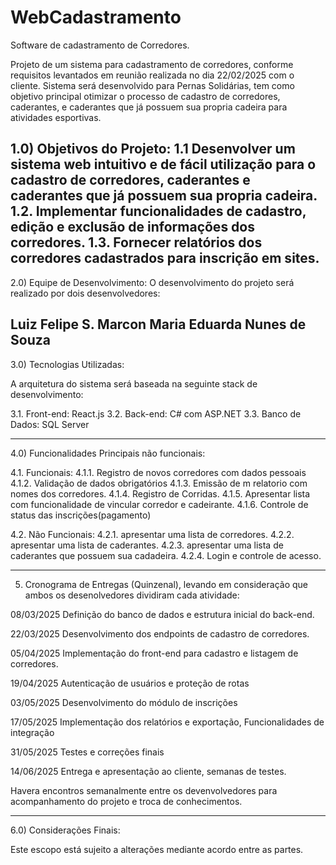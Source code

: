 # WebCadastramento
Software de cadastramento de Corredores. 

Projeto de um sistema para cadastramento de corredores, conforme requisitos levantados em reunião realizada no dia 22/02/2025 com o cliente.
Sistema será desenvolvido para Pernas Solidárias, tem como objetivo principal otimizar o processo de cadastro de corredores, caderantes, e caderantes que já possuem sua propria cadeira para atividades esportivas.

1.0) Objetivos do Projeto:
1.1 Desenvolver um sistema web intuitivo e de fácil utilização para o cadastro de corredores, caderantes e caderantes que já possuem sua propria cadeira.
1.2. Implementar funcionalidades de cadastro, edição e exclusão de informações dos corredores.
1.3. Fornecer relatórios dos corredores cadastrados para inscrição em sites. 
-----
2.0) Equipe de Desenvolvimento:
O desenvolvimento do projeto será realizado por dois desenvolvedores:

Luiz Felipe S. Marcon
Maria Eduarda Nunes de Souza
-----
3.0) Tecnologias Utilizadas:

A arquitetura do sistema será baseada na seguinte stack de desenvolvimento:

3.1. Front-end: React.js
3.2. Back-end: C# com ASP.NET
3.3. Banco de Dados: SQL Server

-----
4.0) Funcionalidades Principais não funcionais:

4.1. Funcionais:
4.1.1. Registro de novos corredores com dados pessoais
4.1.2. Validação de dados obrigatórios
4.1.3. Emissão de m relatorio com nomes dos corredores. 
4.1.4. Registro de Corridas.
4.1.5. Apresentar lista com funcionalidade de vincular corredor e cadeirante.
4.1.6. Controle de status das inscrições(pagamento)

4.2.  Não Funcionais:
4.2.1. apresentar uma lista de corredores.
4.2.2. apresentar uma lista de caderantes.
4.2.3. apresentar uma lista de caderantes que possuem sua cadadeira. 
4.2.4. Login e controle de acesso.

-----
5. Cronograma de Entregas (Quinzenal), levando em consideração que ambos os desenolvedores dividiram cada atividade:

08/03/2025
Definição do banco de dados e estrutura inicial do back-end.

22/03/2025
Desenvolvimento dos endpoints de cadastro de corredores.

05/04/2025
Implementação do front-end para cadastro e listagem de corredores.

19/04/2025
Autenticação de usuários e proteção de rotas

03/05/2025
Desenvolvimento do módulo de inscrições

17/05/2025
Implementação dos relatórios e exportação, Funcionalidades de integração

31/05/2025
Testes e correções finais

14/06/2025
Entrega e apresentação ao cliente, semanas de testes.


Havera encontros semanalmente entre os devenvolvedores para acompanhamento do projeto e troca de conhecimentos.


-----
6.0) Considerações Finais:

Este escopo está sujeito a alterações mediante acordo entre as partes. 
